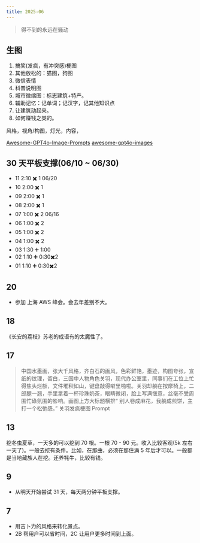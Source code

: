 ```yaml
---
title: 2025-06
---
```


> 得不到的永远在骚动

## 生图
1. 搞笑(发疯，有冲突感)梗图
2. 其他放松的：猫图，狗图
3. 微信表情
4. 科普说明图
5. 城市微缩图：标志建筑+特产。
6. 辅助记忆：记单词；记汉字，记其他知识点
7. 让建筑动起来。
8. 如何赚钱之类的。

风格，视角/构图，灯光，内容，

[Awesome-GPT4o-Image-Prompts](https://github.com/ImgEdify/Awesome-GPT4o-Image-Prompts)
[awesome-gpt4o-images](https://github.com/jamez-bondos/awesome-gpt4o-images)

## 30 天平板支撑(06/10 ~ 06/30)
* 11 2:10 ✖️ 1 06/20
* 10 2:00 ✖️ 1
* 09 2:00 ✖️ 1
* 08 2:00 ✖️ 1
* 07 1:00 ✖️ 2 06/16
* 06 1:00 ✖️ 2
* 05 1:00 ✖️ 2
* 04 1:00 ✖️ 2
* 03 1:30 ➕ 1:00
* 02 1:10 ➕ 0:30✖️2
* 01 1:10 ➕ 0:30✖️2

## 20
* 参加 上海 AWS 峰会。会去年差别不大。 
  
## 18
《长安的荔枝》苏老的成语有的太魔性了。
## 17

> 中国水墨画，张大千风格，齐白石的画风，色彩鲜艳，墨迹，构图夸张，宣纸的纹理，留白，三国中人物角色关羽，现代办公室里，同事们在工位上忙得焦头烂额，文件堆积如山，键盘敲得噼里啪啦。关羽却躺在按摩椅上，二郎腿一翘，手里拿着一杯珍珠奶茶，眼睛微闭，脸上写满惬意，丝毫不受周围忙碌氛围的影响。画图上方大标题横排“ 别人卷成麻花，我躺成煎饼，主打一个松弛感。”
> 关羽发疯梗图 Prompt


## 13
挖冬虫夏草，一天多的可以挖到 70 根。一根 70 - 90 元。收入比较客观(5k 左右一天了)。一般去挖有条件。比如，在那曲，必须在那住满 5 年后才可以。一般都是当地藏族人在挖。还养牦牛，比较有钱。

## 9
* 从明天开始尝试 31 天，每天两分钟平板支撑。

## 7
* 用吉卜力的风格来转化景点。
* 2B 帮用户可以省时间，2C 让用户更多时间到上面。
